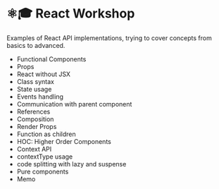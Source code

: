 # ⚛️🎓 React Workshop

Examples of React API implementations, trying to cover concepts from basics to advanced.

- Functional Components
- Props
- React without JSX
- Class syntax
- State usage
- Events handling
- Communication with parent component
- References
- Composition
- Render Props
- Function as children
- HOC: Higher Order Components
- Context API
- contextType usage
- code splitting with lazy and suspense
- Pure components
- Memo

